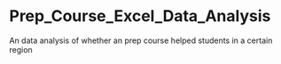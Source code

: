 # Prep_Course_Excel_Data_Analysis
An data analysis of whether an prep course helped students in a certain region
